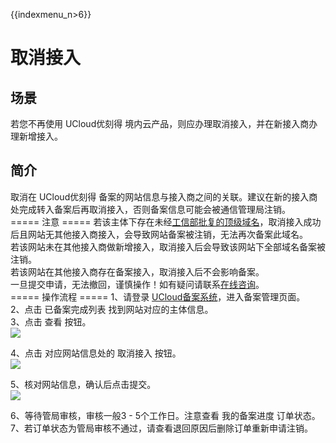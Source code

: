 {{indexmenu_n>6}}

# 取消接入

## 场景

若您不再使用 UCloud优刻得 境内云产品，则应办理取消接入，并在新接入商办理新增接入。

## 简介

取消在 UCloud优刻得
备案的网站信息与接入商之间的关联。建议在新的接入商处完成转入备案后再取消接入，否则备案信息可能会被通信管理局注销。  
\===== 注意 =====
若该主体下存在未经[工信部批复的顶级域名](http://域名.信息/)，取消接入成功后且网站无其他接入商接入，会导致网站备案被注销，无法再次备案此域名。  
若该网站未在其他接入商做新增接入，取消接入后会导致该网站下全部域名备案被注销。  
若该网站在其他接入商存在备案接入，取消接入后不会影响备案。  
一旦提交申请，无法撤回，谨慎操作！如有疑问请联系[在线咨询](https://spt.ucloud.cn/30002)。  
\===== 操作流程 ===== 1、请登录
[UCloud备案系统](https://console.ucloud.cn/icp)，进入备案管理页面。  
2、点击 已备案完成列表 找到网站对应的主体信息。  
3、点击 查看 按钮。  
![](/images/beian/beian1/guidance/注销网站1.png)

4、点击 对应网站信息处的 取消接入 按钮。  
![](/images/beian/beian1/guidance/取消接入1.png)

5、核对网站信息，确认后点击提交。  
![](/images/beian/beian1/guidance/取消接入2.png)

6、等待管局审核，审核一般3 - 5个工作日。注意查看 我的备案进度 订单状态。  
7、若订单状态为管局审核不通过，请查看退回原因后删除订单重新申请注销。
